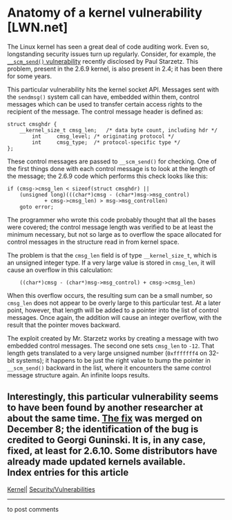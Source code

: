 # Anatomy of a kernel vulnerability [LWN.net]

The Linux kernel has seen a great deal of code auditing work. Even so, longstanding security issues turn up regularly. Consider, for example, the [`__scm_send()` vulnerability](/Articles/115584/) recently disclosed by Paul Starzetz. This problem, present in the 2.6.9 kernel, is also present in 2.4; it has been there for some years. 

This particular vulnerability hits the kernel socket API. Messages sent with the `sendmsg()` system call can have, embedded within them, control messages which can be used to transfer certain access rights to the recipient of the message. The control message header is defined as: 
    
    
    struct cmsghdr {
    	__kernel_size_t	cmsg_len;	/* data byte count, including hdr */
            int		cmsg_level;	/* originating protocol */
            int		cmsg_type;	/* protocol-specific type */
    };
    

These control messages are passed to `__scm_send()` for checking. One of the first things done with each control message is to look at the length of the message; the 2.6.9 code which performs this check looks like this: 
    
    
    if (cmsg->cmsg_len < sizeof(struct cmsghdr) ||
        (unsigned long)(((char*)cmsg - (char*)msg->msg_control)
    		    + cmsg->cmsg_len) > msg->msg_controllen)
    	goto error;
    

The programmer who wrote this code probably thought that all the bases were covered; the control message length was verified to be at least the minimum necessary, but not so large as to overflow the space allocated for control messages in the structure read in from kernel space. 

The problem is that the `cmsg_len` field is of type `__kernel_size_t`, which is an unsigned integer type. If a very large value is stored in `cmsg_len`, it will cause an overflow in this calculation: 
    
    
    	((char*)cmsg - (char*)msg->msg_control) + cmsg->cmsg_len)
    

When this overflow occurs, the resulting sum can be a small number, so `cmsg_len` does not appear to be overly large to this particular test. At a later point, however, that length will be added to a pointer into the list of control messages. Once again, the addition will cause an integer overflow, with the result that the pointer moves backward. 

The exploit created by Mr. Starzetz works by creating a message with two embedded control messages. The second one sets `cmsg_len` to `-12`. That length gets translated to a very large unsigned number (`0xfffffff4` on 32-bit systems); it happens to be just the right value to bump the pointer in `__scm_send()` backward in the list, where it encounters the same control message structure again. An infinite loops results. 

Interestingly, this particular vulnerability seems to have been found by another researcher at about the same time. [The fix](/Articles/115726/) was merged on December 8; the identification of the bug is credited to Georgi Guninski. It is, in any case, fixed, at least for 2.6.10. Some distributors have already made updated kernels available.  
Index entries for this article  
---  
[Kernel](/Kernel/Index)| [Security/Vulnerabilities](/Kernel/Index#Security-Vulnerabilities)  
  


* * *

to post comments 
